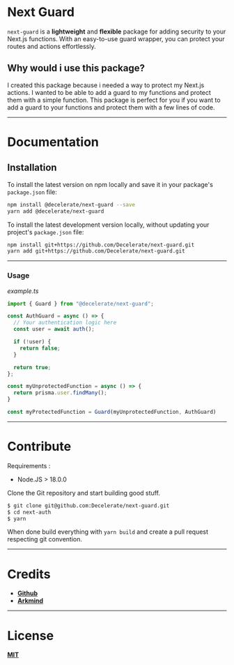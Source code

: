 # Next Guard

`next-guard` is a **lightweight** and **flexible** package for adding security to your Next.js functions. With an easy-to-use guard wrapper, you can protect your routes and actions effortlessly.

## Why would i use this package?

I created this package because i needed a way to protect my Next.js actions. I wanted to be able to add a guard to my functions and protect them with a simple function. This package is perfect for you if you want to add a guard to your functions and protect them with a few lines of code.

---

# Documentation

## Installation

To install the latest version on npm locally and save it in your package's `package.json` file:

```bash
npm install @decelerate/next-guard --save
yarn add @decelerate/next-guard
```

To install the latest development version locally, without updating your project's `package.json` file:

```bash
npm install git+https://github.com/Decelerate/next-guard.git
yarn add git+https://github.com/Decelerate/next-guard.git
```

---

### Usage

*example.ts*
```ts
import { Guard } from "@decelerate/next-guard";

const AuthGuard = async () => {
  // Your authentication logic here
  const user = await auth();

  if (!user) {
    return false;
  }

  return true;
};

const myUnprotectedFunction = async () => {
  return prisma.user.findMany();
}

const myProtectedFunction = Guard(myUnprotectedFunction, AuthGuard)
```

---

# Contribute

Requirements :
- Node.JS > 18.0.0

Clone the Git repository and start building good stuff.

```bash
$ git clone git@github.com:Decelerate/next-guard.git
$ cd next-auth
$ yarn
```

When done build everything with `yarn build` and create a pull request respecting git convention.

---

# Credits

- **[Github](https://github.com/Decelerate/next-auth)**
- **[Arkmind](https://github.com/Arkmind/)**
  
---

# License

**[MIT](https://github.com/Decelerate/next-auth/LICENSE)**